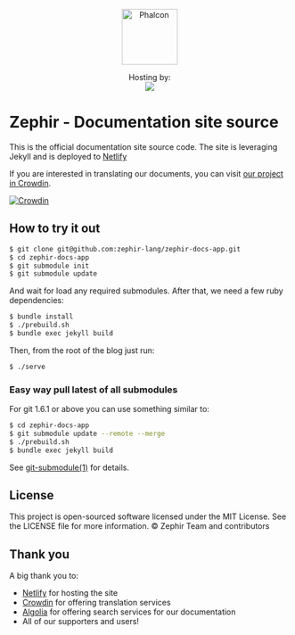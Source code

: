 <p align="center"><a href="https://zephir-lang.com/" target="_blank">
    <img src="https://assets.phalcon.io/zephir/zephir_logo-105x36.svg" height="100" alt="Phalcon"/>
</a></p>

<p align="center">
    Hosting by:
    <br />
    <a href="https://www.netlify.com">
        <img src="https://www.netlify.com/img/global/badges/netlify-color-accent.svg"/>
    </a>
</p>

# Zephir - Documentation site source

This is the official documentation site source code. The site is leveraging Jekyll and is deployed to [Netlify](https://app.netlify.com)

If you are interested in translating our documents, you can visit [our project in Crowdin](https://crowdin.com/project/zephir-documentation).

[![Crowdin](https://d322cqt584bo4o.cloudfront.net/zephir-documentation/localized.svg)](https://crowdin.com/project/zephir-documentation)

## How to try it out

```sh
$ git clone git@github.com:zephir-lang/zephir-docs-app.git
$ cd zephir-docs-app
$ git submodule init
$ git submodule update
```

And wait for load any required submodules. After that, we need a few ruby dependencies:

```sh
$ bundle install
$ ./prebuild.sh
$ bundle exec jekyll build
```

Then, from the root of the blog just run:

```sh
$ ./serve
```

### Easy way pull latest of all submodules

For git 1.6.1 or above you can use something similar to:

```sh
$ cd zephir-docs-app
$ git submodule update --remote --merge
$ ./prebuild.sh
$ bundle exec jekyll build
```

See [git-submodule(1)](http://www.kernel.org/pub/software/scm/git/docs/v1.6.1.3/git-submodule.html) for details.

## License

This project is open-sourced software licensed under the MIT License. See the LICENSE file for more information.
© Zephir Team and contributors

## Thank you

A big thank you to:
- [Netlify](https://app.netlify.com) for hosting the site
- [Crowdin](https://crowdin.com) for offering translation services
- [Algolia](https://www.algolia.com) for offering search services for our documentation
- All of our supporters and users!
